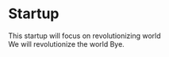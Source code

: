 # Startup
This startup will focus on revolutionizing world
<br>
We will revolutionize the world
Bye.